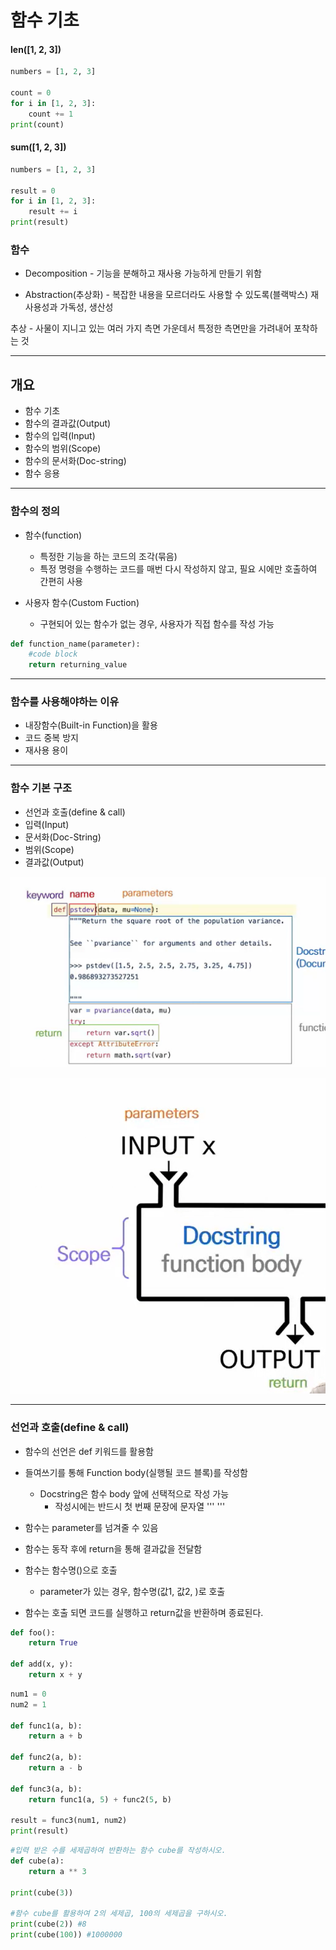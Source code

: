 # 함수 기초 

#### len([1, 2, 3])

``` python
numbers = [1, 2, 3]

count = 0 
for i in [1, 2, 3]:
    count += 1
print(count)
```



#### sum([1, 2, 3])

``` python
numbers = [1, 2, 3]

result = 0 
for i in [1, 2, 3]:
    result += i
print(result)
```



### 함수 

- Decomposition - 기능을 분해하고 재사용 가능하게 만들기 위함

- Abstraction(추상화) - 복잡한 내용을 모르더라도 사용할 수 있도록(블랙박스) 재사용성과 가독성, 생산성



추상 - 사물이 지니고 있는 여러 가지 측면 가운데서 특정한 측면만을 가려내어 포착하는 것 

---

## 개요 

- 함수 기초
- 함수의 결과값(Output)
- 함수의 입력(Input)
- 함수의 범위(Scope)
- 함수의 문서화(Doc-string)
- 함수 응용

---

### 함수의 정의 

- 함수(function)
  - 특정한 기능을 하는 코드의 조각(묶음)
  - 특정 명령을 수행하는 코드를 매번 다시 작성하지 않고, 필요 시에만 호출하여 간편히 사용





- 사용자 함수(Custom Fuction)
  - 구현되어 있는 함수가 없는 경우, 사용자가 직접 함수를 작성 가능

``` python
def function_name(parameter):
    #code block
    return returning_value
```

-----

### 함수를 사용해야하는 이유

- 내장함수(Built-in Function)을 활용
- 코드 중복 방지
- 재사용 용이 

---

### 함수 기본 구조 

- 선언과 호출(define & call)
- 입력(Input)
- 문서화(Doc-String)
- 범위(Scope)
- 결과값(Output)

![image-20220130192137617](20220119_(6)함수기초.assets/image-20220130192137617.png)

![image-20220130192355122](20220119_(6)함수기초.assets/image-20220130192355122.png)

----



### 선언과 호출(define & call)

- 함수의 선언은 def 키워드를 활용함 
- 들여쓰기를 통해 Function body(실행될 코드 블록)를 작성함
  - Docstring은 함수 body 앞에 선택적으로 작성 가능 
    - 작성시에는 반드시 첫 번째 문장에 문자열 ''' '''

- 함수는 parameter를 넘겨줄 수 있음
- 함수는 동작 후에 return을 통해 결과값을 전달함
- 함수는 함수명()으로 호출
  - parameter가 있는 경우, 함수명(값1, 값2, )로 호출 

- 함수는 호출 되면 코드를 실행하고 return값을 반환하며 종료된다.

``` python
def foo():
    return True 

def add(x, y):
    return x + y
```

``` python
num1 = 0
num2 = 1

def func1(a, b):
    return a + b

def func2(a, b):
    return a - b

def func3(a, b):
    return func1(a, 5) + func2(5, b)

result = func3(num1, num2)
print(result)
```

``` python
#입력 받은 수를 세제곱하여 반환하는 함수 cube를 작성하시오.
def cube(a):
    return a ** 3

print(cube(3))

#함수 cube를 활용하여 2의 세제곱, 100의 세제곱을 구하시오. 
print(cube(2)) #8
print(cube(100)) #1000000
```



